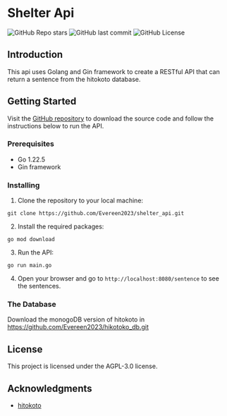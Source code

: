 # **Shelter Api**

![GitHub Repo stars](https://img.shields.io/github/stars/Thenemophilists/shelter_api?style=flat-square)
![GitHub last commit](https://img.shields.io/github/last-commit/Thenemophilists/shelter_api?style=flat-square)
![GitHub License](https://img.shields.io/github/license/Thenemophilists/shelter_api?style=flat-square)

## **Introduction**

This api uses Golang and Gin framework to create a RESTful API that can return a sentence from the hitokoto database. 

## **Getting Started**

Visit the [GitHub repository](https://github.com/Evereen2023/shelter_api) to download the source code and follow the instructions below to run the API.

### **Prerequisites**

- Go 1.22.5
- Gin framework

### **Installing**

1. Clone the repository to your local machine:

```
git clone https://github.com/Evereen2023/shelter_api.git
```

2. Install the required packages:

```
go mod download
```

3. Run the API:

```
go run main.go
```

4. Open your browser and go to `http://localhost:8080/sentence` to see the sentences.

### **The Database**
Download the monogoDB version of hitokoto in https://github.com/Evereen2023/hikotoko_db.git

## **License**

This project is licensed under the AGPL-3.0 license.

## **Acknowledgments**

- [hitokoto](https://hitokoto.cn/)
